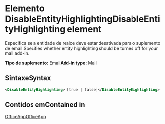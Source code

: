 # <a name="disableentityhighlighting-element"></a><span data-ttu-id="e63f1-101">Elemento DisableEntityHighlighting</span><span class="sxs-lookup"><span data-stu-id="e63f1-101">DisableEntityHighlighting element</span></span>

<span data-ttu-id="e63f1-102">Especifica se a entidade de realce deve estar desativada para o suplemento de email.</span><span class="sxs-lookup"><span data-stu-id="e63f1-102">Specifies whether entity highlighting should be turned off for your mail add-in.</span></span>

<span data-ttu-id="e63f1-103">**Tipo de suplemento:** Email</span><span class="sxs-lookup"><span data-stu-id="e63f1-103">**Add-in type:** Mail</span></span>

## <a name="syntax"></a><span data-ttu-id="e63f1-104">Sintaxe</span><span class="sxs-lookup"><span data-stu-id="e63f1-104">Syntax</span></span>

```XML
<DisableEntityHighlighting> [true | false]</DisableEntityHighlighting>
```

## <a name="contained-in"></a><span data-ttu-id="e63f1-105">Contidos em</span><span class="sxs-lookup"><span data-stu-id="e63f1-105">Contained in</span></span>

[<span data-ttu-id="e63f1-106">OfficeApp</span><span class="sxs-lookup"><span data-stu-id="e63f1-106">OfficeApp</span></span>](officeapp.md)

